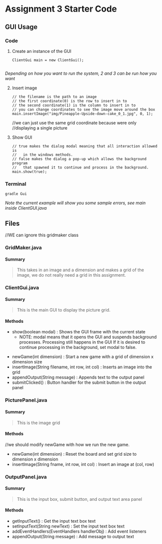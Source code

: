 # Assignment 3 Starter Code

## GUI Usage

### Code

1. Create an instance of the GUI

   ```
   ClientGui main = new ClientGui();
   ```
   ```

*Depending on how you want to run the system, 2 and 3 can be run how you want*

2. Insert image

   ```
   // the filename is the path to an image
   // the first coordinate(0) is the row to insert in to
   // the second coordinate(1) is the column to insert in to
   // you can change coordinates to see the image move around the box
   main.insertImage("img/Pineapple-Upside-down-cake_0_1.jpg", 0, 1);
   ```
   //we can just use the same grid coordinate because were only 
   //displaying a single picture

4. Show GUI

   ```
   // true makes the dialog modal meaning that all interaction allowed is 
   //   in the windows methods.
   // false makes the dialog a pop-up which allows the background program 
   //   that spawned it to continue and process in the background.
   main.show(true);
   ```

### Terminal 

```
gradle Gui
```
*Note the current example will show you some sample errors, see main inside ClientGUI.java*


## Files

//WE can ignore this gridmaker class
### GridMaker.java

#### Summary

> This takes in an image and a dimension and makes a grid of the image, we do not really need a grid in this assignment. 


### ClientGui.java
#### Summary

> This is the main GUI to display the picture grid. 

#### Methods
  - show(boolean modal) :  Shows the GUI frame with the current state
     * NOTE: modal means that it opens the GUI and suspends background processes. Processing still happens in the GUI If it is desired to continue processing in the background, set modal to false.
   * newGame(int dimension) :  Start a new game with a grid of dimension x dimension size
   * insertImage(String filename, int row, int col) :  Inserts an image into the grid
   * appendOutput(String message) :  Appends text to the output panel
   * submitClicked() :  Button handler for the submit button in the output panel

### PicturePanel.java

#### Summary

> This is the image grid

#### Methods

//we should modify newGame with how we run the new game. 

- newGame(int dimension) :  Reset the board and set grid size to dimension x dimension
- insertImage(String fname, int row, int col) :  Insert an image at (col, row)

### OutputPanel.java

#### Summary

> This is the input box, submit button, and output text area panel

#### Methods

- getInputText() :  Get the input text box text
- setInputText(String newText) :  Set the input text box text
- addEventHandlers(EventHandlers handlerObj) :  Add event listeners
- appendOutput(String message) :  Add message to output text

